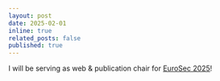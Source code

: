 ```yaml
---
layout: post
date: 2025-02-01
inline: true
related_posts: false
published: true
---
```


I will be serving as web & publication chair for [EuroSec 2025](https://eurosec-workshop.github.io)!
